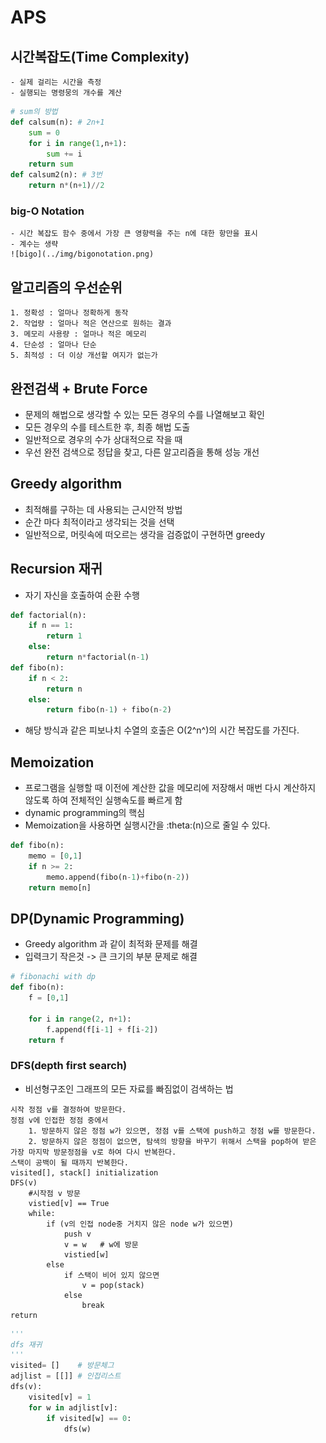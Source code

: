 # APS

## 시간복잡도(Time Complexity)

    - 실제 걸리는 시간을 측정
    - 실행되는 명령뭉의 개수를 계산

``` python
# sum의 방법
def calsum(n): # 2n+1
    sum = 0
    for i in range(1,n+1):
        sum += i
    return sum
def calsum2(n): # 3번
    return n*(n+1)//2
```

### big-O Notation

    - 시간 복잡도 함수 중에서 가장 큰 영향력을 주는 n에 대한 항만을 표시
    - 계수는 생략
    ![bigo](../img/bigonotation.png)

## 알고리즘의 우선순위

    1. 정확성 : 얼마나 정확하게 동작
    2. 작업량 : 얼마나 적은 연산으로 원하는 결과
    3. 메모리 사용량 : 얼마나 적은 메모리
    4. 단순성 : 얼마나 단순
    5. 최적성 : 더 이상 개선할 여지가 없는가

## 완전검색 + Brute Force

- 문제의 해법으로 생각할 수 있는 모든 경우의 수를 나열해보고 확인
- 모든 경우의 수를 테스트한 후, 최종 해법 도출
- 일반적으로 경우의 수가 상대적으로 작을 때
- 우선 완전 검색으로 정답을 찾고, 다른 알고리즘을 통해 성능 개선

## Greedy algorithm

- 최적해를 구하는 데 사용되는 근시안적 방법
- 순간 마다 최적이라고 생각되는 것을 선택
- 일반적으로, 머릿속에 떠오르는 생각을 검증없이 구현하면 greedy

## Recursion 재귀

- 자기 자신을 호출하여 순환 수행

```python
def factorial(n):
    if n == 1:
        return 1
    else:
        return n*factorial(n-1)
def fibo(n):
    if n < 2:
        return n
    else:
        return fibo(n-1) + fibo(n-2)
```

- 해당 방식과 같은 피보나치 수열의 호출은 O(2^n^)의 시간 복잡도를 가진다.

## Memoization

- 프로그램을 실행할 때 이전에 계산한 값을 메모리에 저장해서 매번 다시 계산하지 않도록 하여 전체적인 실행속도를 빠르게 함
- dynamic programming의 핵심
- Memoization을 사용하면 실행시간을 :theta:(n)으로 줄일 수 있다.

```python
def fibo(n):
    memo = [0,1]
    if n >= 2:
        memo.append(fibo(n-1)+fibo(n-2))
    return memo[n]
```

## DP(Dynamic Programming)

- Greedy algorithm 과 같이 최적화 문제를 해결
- 입력크기 작은것 -> 큰 크기의 부분 문제로 해결

```python
# fibonachi with dp
def fibo(n):
    f = [0,1]

    for i in range(2, n+1):
        f.append(f[i-1] + f[i-2])
    return f
```

### DFS(depth first search)

- 비선형구조인 그래프의 모든 자료를 빠짐없이 검색하는 법

```
시작 정점 v를 결정하여 방문한다.
정점 v에 인접한 정점 중에서
    1. 방문하지 않은 정점 w가 있으면, 정점 v를 스택에 push하고 정점 w를 방문한다.
    2. 방문하지 않은 정점이 없으면, 탐색의 방향을 바꾸기 위해서 스택을 pop하여 받은 가장 마지막 방문정점을 v로 하여 다시 반복한다.
스택이 공백이 될 때까지 반복한다.
visited[], stack[] initialization
DFS(v)
    #시작점 v 방문
    vistied[v] == True
    while:
        if (v의 인접 node중 거치지 않은 node w가 있으면)
            push v
            v = w   # w에 방문
            vistied[w]
        else
            if 스택이 비어 있지 않으면
                v = pop(stack)
            else
                break
return
```

```python
'''
dfs 재귀
'''
visited= []    # 방문체그
adjlist = [[]] # 인접리스트
dfs(v):
    visited[v] = 1
    for w in adjlist[v]:
        if visited[w] == 0:
            dfs(w)

```
